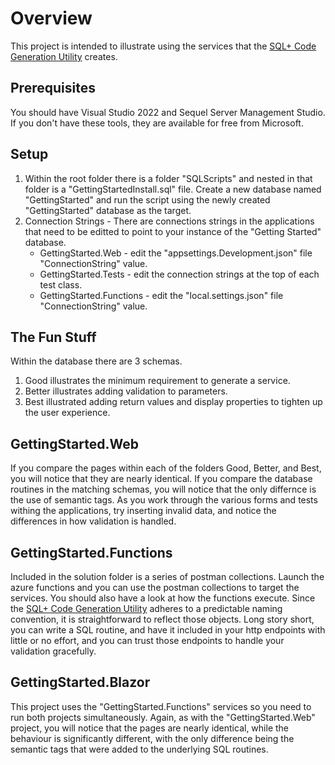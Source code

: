 # Overview
This project is intended to illustrate using the services that the [SQL+ Code Generation Utility](https://marketplace.visualstudio.com/items?itemName=AHHSoftware.V4) creates.

## Prerequisites 
You should have Visual Studio 2022 and Sequel Server Management Studio. If you don't have these tools, they are available for free from Microsoft.

## Setup
1. Within the root folder there is a folder "SQLScripts" and nested in that folder is a "GettingStartedInstall.sql" file. Create a new database named "GettingStarted" and run the script using the newly created "GettingStarted" database as the target.
2. Connection Strings - There are connections strings in the applications that need to be editted to point to your instance of the "Getting Started" database.
    * GettingStarted.Web - edit the "appsettings.Development.json" file "ConnectionString" value.
    * GettingStarted.Tests - edit the connection strings at the top of each test class.
    * GettingStarted.Functions - edit the "local.settings.json" file "ConnectionString" value.
    
## The Fun Stuff
Within the database there are 3 schemas.
1. Good illustrates the minimum requirement to generate a service.
2. Better illustrates adding validation to parameters.
3. Best illustrated adding return values and display properties to tighten up the user experience.

## GettingStarted.Web
If you compare the pages within each of the folders Good, Better, and Best, you will notice that they are nearly identical. If you compare the database routines in the matching schemas, you will notice that the only differnce is the use of semantic tags. As you work through the various forms and tests withing the applications, try inserting invalid data, and notice the differences in how validation is handled.

## GettingStarted.Functions
Included in the solution folder is a series of postman collections. Launch the azure functions and you can use the postman collections to target the services. You should also have a look at how the functions execute. Since the [SQL+ Code Generation Utility](https://marketplace.visualstudio.com/items?itemName=AHHSoftware.V4) adheres to a predictable naming convention, it is straightforward to reflect those objects. Long story short, you can write a SQL routine, and have it included in your http endpoints with little or no effort, and you can trust those endpoints to handle your validation gracefully.

## GettingStarted.Blazor
This project uses the "GettingStarted.Functions" services so you need to run both projects simultaneously. Again, as with the "GettingStarted.Web" project, you will notice that the pages are nearly identical, while the behaviour is significantly different, with the only difference being the semantic tags that were added to the underlying SQL routines.
